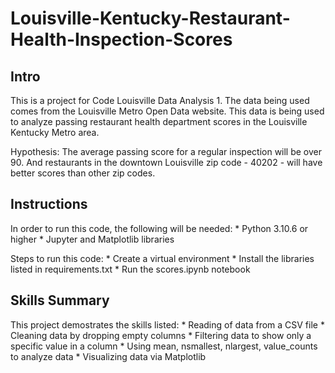 # Louisville-Kentucky-Restaurant-Health-Inspection-Scores
## Intro
This is a project for Code Louisville Data Analysis 1. The data being used comes from the Louisville Metro Open Data website. This data is being used to analyze passing restaurant health department scores in the Louisville Kentucky Metro area.

Hypothesis: The average passing score for a regular inspection will be over 90. And restaurants in the downtown Louisville zip code - 40202 - will have better scores than other zip codes.

## Instructions
In order to run this code, the following will be needed:
    * Python 3.10.6 or higher
    * Jupyter and Matplotlib libraries

 Steps to run this code:
    * Create a virtual environment
    * Install the libraries listed in requirements.txt
    * Run the scores.ipynb notebook

## Skills Summary
This project demostrates the skills listed:
    * Reading of data from a CSV file
    * Cleaning data by dropping empty columns
    * Filtering data to show only a specific value in a column
    * Using mean, nsmallest, nlargest, value_counts to analyze data
    * Visualizing data via Matplotlib

